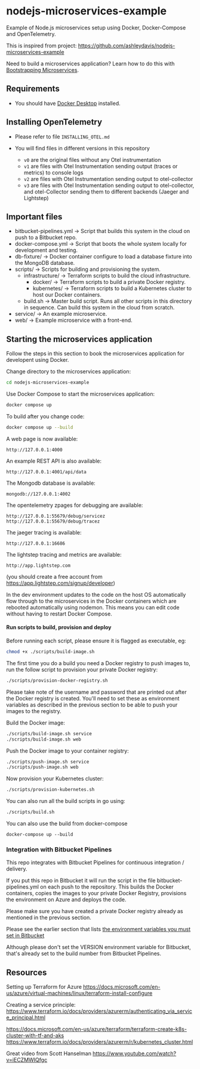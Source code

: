 # nodejs-microservices-example

Example of Node.js microservices setup using Docker, Docker-Compose and OpenTelemetry.

This is inspired from project: https://github.com/ashleydavis/nodejs-microservices-example

Need to build a microservices application? Learn how to do this with [Bootstrapping Microservices](http://bit.ly/2o0aDsP).


## Requirements

- You should have [Docker Desktop](https://www.docker.com/products/docker-desktop) installed.


## Installing OpenTelemetry

- Please refer to file `INSTALLING_OTEL.md`

- You will find files in different versions in this repository
  - `v0` are the original files without any Otel instrumentation
  - `v1` are files with Otel Instrumentation sending output (traces or metrics) to console logs
  - `v2` are files with Otel Instrumentation sending output to otel-collector
  - `v3` are files with Otel Instrumentation sending output to otel-collector, and otel-Collector sending them to different backends (Jaeger and Lightstep)


## Important files

- bitbucket-pipelines.yml -> Script that builds this system in the cloud on push to a Bitbucket repo.
- docker-compose.yml -> Script that boots the whole system locally for development and testing.
- db-fixture/           -> Docker container configure to load a database fixture into the MongoDB database.
- scripts/              -> Scripts for building and provisioning the system.
    - infrastructure/   -> Terraform scripts to build the cloud infrastructure.
        - docker/       -> Terraform scripts to build a private Docker registry.
        - kubernetes/   -> Terraform scripts to build a Kubernetes cluster to host our Docker containers.
    - build.sh          -> Master build script. Runs all other scripts in this directory in sequence. Can build this system in the cloud from scratch.
- service/              -> An example microservice.
- web/                  -> Example microservice with a front-end.


## Starting the microservices application

Follow the steps in this section to book the microservices application for developent using Docker.

Change directory to the microservices application:

```bash
cd nodejs-microservices-example
```

Use Docker Compose to start the microservices application:

```bash
docker compose up
```

To build after you change code:

```bash
docker compose up --build
```

A web page is now available:

    http://127.0.0.1:4000

An example REST API is also available:

    http://127.0.0.1:4001/api/data

The Mongodb database is available:

    mongodb://127.0.0.1:4002

The opentelemetry zpages for debugging are available:

    http://127.0.0.1:55679/debug/servicez
    http://127.0.0.1:55679/debug/tracez

The jaeger tracing is available:

    http://127.0.0.1:16686

The lightstep tracing and metrics are available:

    http://app.lightstep.com

(you should create a free account from https://app.lightstep.com/signup/developer)



In the dev environment updates to the code on the host OS automatically flow through to the microservices in the Docker containers which are rebooted automatically using nodemon. This means you can edit code without having to restart Docker Compose.

#### Run scripts to build, provision and deploy

Before running each script, please ensure it is flagged as executable, eg:

```bash
chmod +x ./scripts/build-image.sh
```

The first time you do a build you need a Docker registry to push images to, run the follow script to provision your private Docker registry:

```bash
./scripts/provision-docker-registry.sh
```

Please take note of the username and password that are printed out after the Docker registry is created. You'll need to set these as environment variables as described in the previous section to be able to push your images to the registry.

Build the Docker image:

```bash
./scripts/build-image.sh service
./scripts/build-image.sh web
```

Push the Docker image to your container registry:

```bash
./scripts/push-image.sh service
./scripts/push-image.sh web
```

Now provision your Kubernetes cluster:

```bash
./scripts/provision-kubernetes.sh
```

You can also run all the build scripts in go using:

```bash
./scripts/build.sh
```

You can also use the build from docker-compose
```
docker-compose up --build
```


### Integration with Bitbucket Pipelines

This repo integrates with Bitbucket Pipelines for continuous integration / delivery.

If you put this repo in Bitbucket it will run the script in the file bitbucket-pipelines.yml on each push to the repository. This builds the Docker containers, copies the images to your private Docker Registry, provisions the environment on Azure and deploys the code.

Please make sure you have created a private Docker registry already as mentioned in the previous section.

Please see the earlier section that lists [the environment variables you must set in Bitbucket](https://confluence.atlassian.com/bitbucket/variables-in-pipelines-794502608.html)

Although please don't set the VERSION environment variable for Bitbucket, that's already set to the build number from Bitbucket Pipelines.

## Resources

Setting up Terraform for Azure
https://docs.microsoft.com/en-us/azure/virtual-machines/linux/terraform-install-configure

Creating a service principle:
https://www.terraform.io/docs/providers/azurerm/authenticating_via_service_principal.html

https://docs.microsoft.com/en-us/azure/terraform/terraform-create-k8s-cluster-with-tf-and-aks
https://www.terraform.io/docs/providers/azurerm/r/kubernetes_cluster.html

Great video from Scott Hanselman
https://www.youtube.com/watch?v=iECZMWIQfgc
